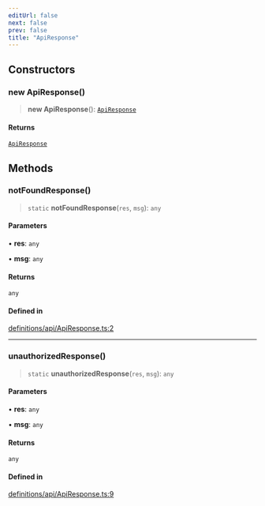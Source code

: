 ```yaml
---
editUrl: false
next: false
prev: false
title: "ApiResponse"
---
```


## Constructors

### new ApiResponse()

> **new ApiResponse**(): [`ApiResponse`](/api/classes/apiresponse/)

#### Returns

[`ApiResponse`](/api/classes/apiresponse/)

## Methods

### notFoundResponse()

> `static` **notFoundResponse**(`res`, `msg`): `any`

#### Parameters

• **res**: `any`

• **msg**: `any`

#### Returns

`any`

#### Defined in

[definitions/api/ApiResponse.ts:2](https://github.com/ZumitoTeam/zumito-framework/blob/f77a1e7d4ead227692d81d4d92214a82370f6edc/src/definitions/api/ApiResponse.ts#L2)

***

### unauthorizedResponse()

> `static` **unauthorizedResponse**(`res`, `msg`): `any`

#### Parameters

• **res**: `any`

• **msg**: `any`

#### Returns

`any`

#### Defined in

[definitions/api/ApiResponse.ts:9](https://github.com/ZumitoTeam/zumito-framework/blob/f77a1e7d4ead227692d81d4d92214a82370f6edc/src/definitions/api/ApiResponse.ts#L9)
